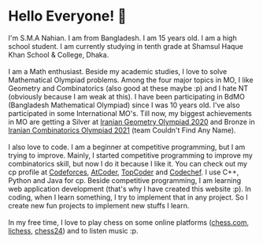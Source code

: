 # Hello Everyone! 👋

<p>
    I'm S.M.A Nahian. 
    I am from Bangladesh. 
    I am 15 years old. 
    I am a high school student. 
    I am currently studying in tenth grade at Shamsul Haque Khan School & College, Dhaka.
    <br />
    <br />
    I am a Math enthusiast. 
    Beside my academic studies, I love to solve Mathematical Olympiad problems. 
    Among the four major topics in MO, I like Geometry and Combinatorics (also good at these maybe :p) and I hate NT (obviously because I am weak at this). 
    I have been participating in BdMO (Bangladesh Mathematical Olympiad) since I was 10 years old. 
    I've also participated in some International MO's. 
    Till now, my biggest achievements in MO are getting a Silver at <a href="https://igo-official.com/?p=3225">Iranian Geometry Olympiad 2020</a> and Bronze in <a href="https://ico-official.com/en/2021/advance-result">Iranian Combinatorics Olympiad 2021</a> (team Couldn't Find Any Name). 
    <br />
    <br />
    I also love to code. 
    I am a beginner at competitive programming, but I am trying to improve. 
    Mainly, I started competitive programming to improve my combinatorics skill, but now I do it because I like it. 
    You can check out my cp profile at <a href="https://codeforces.com/profile/Nahian9696">Codeforces</a>, <a href="https://atcoder.jp/users/Nahian9696">AtCoder</a>, <a href="https://www.topcoder.com/members/Nahian9696/">TopCoder</a> and <a href="https://www.codechef.com/users/nahian9696">Codechef</a>. 
    I use C++, Python and Java for cp. 
    Beside competitive programming, I am learning web application development (that's why I have created this website :p). 
    In coding, when I learn something, I try to implement that in any project. 
    So I create new fun projects to implement new stuffs I learn. 
    <br />
    <br />
    In my free time, I love to play chess on some online platforms (<a href="https://www.chess.com/member/sma-nahian">chess.com</a>, <a href="https://lichess.org/@/SMA-Nahian">lichess</a>, <a href="https://chess24.com/profile/sma-nahian">chess24</a>) and to listen music :p.
</p>
